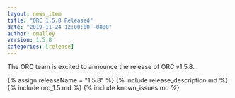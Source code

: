 ```yaml
---
layout: news_item
title: "ORC 1.5.8 Released"
date: "2019-11-24 12:00:00 -0800"
author: omalley
version: 1.5.8
categories: [release]
---
```


The ORC team is excited to announce the release of ORC v1.5.8.

{% assign releaseName = "1.5.8" %}
{% include release_description.md %}
{% include orc_1.5.md %}
{% include known_issues.md %}
